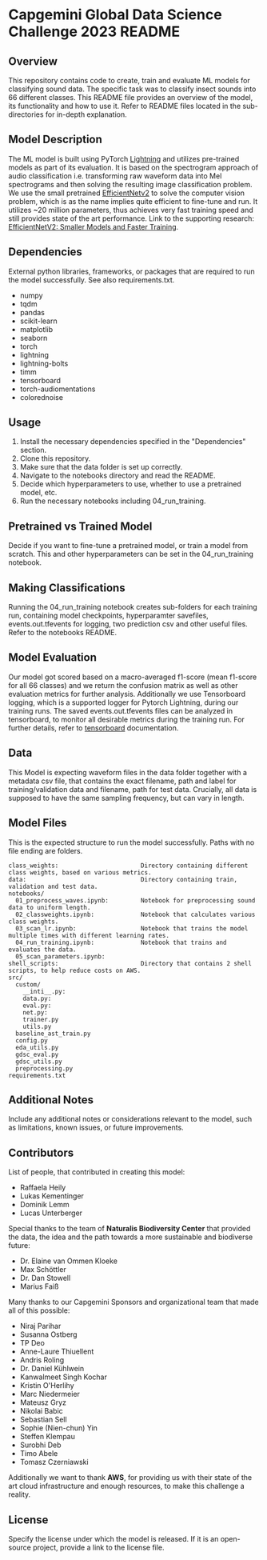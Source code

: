 # Capgemini Global Data Science Challenge 2023 README

## Overview
This repository contains code to create, train and evaluate ML models for classifying sound data. The specific task was to classify insect sounds into 66 different classes. This README file provides an overview of the model, its functionality and how to use it. Refer to README files located in the sub-directories for in-depth explanation.  

## Model Description
The ML model is built using PyTorch [Lightning](https://www.pytorchlightning.ai/index.html) and utilizes pre-trained models as part of its evaluation. It is based on the spectrogram approach of audio classification i.e. transforming raw waveform data into Mel spectrograms and then solving the resulting image classification problem. We use the small pretrained [EfficientNetv2](https://github.com/google/automl/tree/master/efficientnetv2) to solve the computer vision problem, which is as the name implies quite efficient to fine-tune and run. It utilizes ~20 million parameters, thus achieves very fast training speed and still provides state of the art performance. Link to the supporting research: [EfficientNetV2: Smaller Models and Faster Training](https://arxiv.org/abs/2104.00298).

## Dependencies
External python libraries, frameworks, or packages that are required to run the model successfully. See also requirements.txt.

- numpy
- tqdm
- pandas
- scikit-learn
- matplotlib
- seaborn
- torch
- lightning
- lightning-bolts
- timm
- tensorboard
- torch-audiomentations
- colorednoise

## Usage
1. Install the necessary dependencies specified in the "Dependencies" section.
2. Clone this repository.
3. Make sure that the data folder is set up correctly.
4. Navigate to the notebooks directory and read the README.
5. Decide which hyperparameters to use, whether to use a pretrained model, etc.
6. Run the necessary notebooks including 04_run_training.

## Pretrained vs Trained Model
Decide if you want to fine-tune a pretrained model, or train a model from scratch. This and other hyperparameters can be set in the 04_run_training notebook.

## Making Classifications
Running the 04_run_training notebook creates sub-folders for each training run, containing model checkpoints, hyperparamter savefiles, events.out.tfevents for logging, two prediction csv and other useful files. Refer to the notebooks README.   

## Model Evaluation
Our model got scored based on a macro-averaged f1-score (mean f1-score for all 66 classes) and we return the confusion matrix as well as other evaluation metrics for further analysis. Additionally we use Tensorboard logging, which is a supported logger for Pytorch Lightning, during our training runs. The saved events.out.tfevents files can be analyzed in tensorboard, to monitor all desirable metrics during the training run. For further details, refer to [tensorboard](https://www.tensorflow.org/tensorboard/get_started#:~:text=TensorBoard%20is%20a%20tool%20for,dimensional%20space%2C%20and%20much%20more.) documentation. 

## Data
This Model is expecting waveform files in the data folder together with a metadata csv file, that contains the exact filename, path and label for training/validation data and filename, path for test data. Crucially, all data is supposed to have the same sampling frequency, but can vary in length. 

## Model Files
This is the expected structure to run the model successfully. Paths with no file ending are folders.

~~~
class_weights:                       Directory containing different class weights, based on various metrics.
data:                                Directory containing train, validation and test data.
notebooks/
  01_preprocess_waves.ipynb:         Notebook for preprocessing sound data to uniform length. 
  02_classweights.ipynb:             Notebook that calculates various class weights. 
  03_scan_lr.ipynb:                  Notebook that trains the model multiple times with different learning rates.
  04_run_training.ipynb:             Notebook that trains and evaluates the data. 
  05_scan_parameters.ipynb:  
shell_scripts:                       Directory that contains 2 shell scripts, to help reduce costs on AWS.
src/
  custom/  
    __inti__.py:    
    data.py:    
    eval.py:
    net.py:
    trainer.py
    utils.py
  baseline_ast_train.py 
  config.py
  eda_utils.py
  gdsc_eval.py 
  gdsc_utils.py 
  preprocessing.py  
requirements.txt
~~~

## Additional Notes
Include any additional notes or considerations relevant to the model, such as limitations, known issues, or future improvements.

## Contributors
List of people, that contributed in creating this model:
- Raffaela Heily
- Lukas Kementinger
- Dominik Lemm
- Lucas Unterberger

Special thanks to the team of **Naturalis Biodiversity Center** that provided the data, the idea and the path towards a more sustainable and biodiverse future:
- Dr. Elaine van Ommen Kloeke 
- Max Schöttler
- Dr. Dan Stowell
- Marius Faiß

Many thanks to our Capgemini Sponsors and organizational team that made all of this possible:
- Niraj Parihar
- Susanna Ostberg
- TP Deo
- Anne-Laure Thiuellent
- Andris Roling
- Dr. Daniel Kühlwein
- Kanwalmeet Singh Kochar
- Kristin O'Herlihy
- Marc Niedermeier
- Mateusz Gryz
- Nikolai Babic
- Sebastian Sell
- Sophie (Nien-chun) Yin
- Steffen Klempau
- Surobhi Deb
- Timo Abele
- Tomasz Czerniawski

Additionally we want to thank **AWS**, for providing us with their state of the art cloud infrastructure and enough resources, to make this challenge a reality.

## License
Specify the license under which the model is released. If it is an open-source project, provide a link to the license file.

